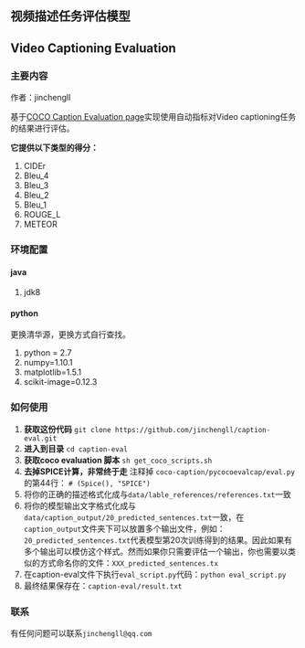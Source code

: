 ## 视频描述任务评估模型 ##
## Video Captioning Evaluation ##

### 主要内容
作者：jinchengll

基于[COCO Caption Evaluation page](https://github.com/tylin/coco-caption)实现使用自动指标对Video captioning任务的结果进行评估。

**它提供以下类型的得分：**
1. CIDEr
2. Bleu_4
3. Bleu_3
4. Bleu_2
5. Bleu_1
6. ROUGE_L
7. METEOR

### 环境配置
#### java
1. jdk8
#### python
更换清华源，更换方式自行查找。
1. python = 2.7
2. numpy=1.10.1
3. matplotlib=1.5.1
4. scikit-image=0.12.3

### 如何使用

1. **获取这份代码** `git clone https://github.com/jinchengll/caption-eval.git`
2. **进入到目录** `cd caption-eval`
2. **获取coco evaluation 脚本** `sh get_coco_scripts.sh`
3. **去掉SPICE计算，非常终于走** 注释掉 `coco-caption/pycocoevalcap/eval.py` 的第44行： `# (Spice(), "SPICE")`
3. 将你的正确的描述格式化成与`data/lable_references/references.txt`一致
4. 将你的模型输出文字格式化成与`data/caption_output/20_predicted_sentences.txt`一致，在`caption_output`文件夹下可以放置多个输出文件，例如：`20_predicted_sentences.txt`代表模型第20次训练得到的结果。因此如果有多个输出可以模仿这个样式。然而如果你只需要评估一个输出，你也需要以类似的方式命名你的文件：`XXX_predicted_sentences.tx`
5. 在caption-eval文件下执行`eval_script.py`代码：`python eval_script.py`
6. 最终结果保存在：`caption-eval/result.txt`

### 联系
有任何问题可以联系`jinchengll@qq.com`
